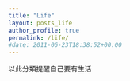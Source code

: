 ```yaml
---
title: "Life"
layout: posts_life
author_profile: true
permalink: /life/
#date: 2011-06-23T18:38:52+00:00
---
```

以此分類提醒自己要有生活